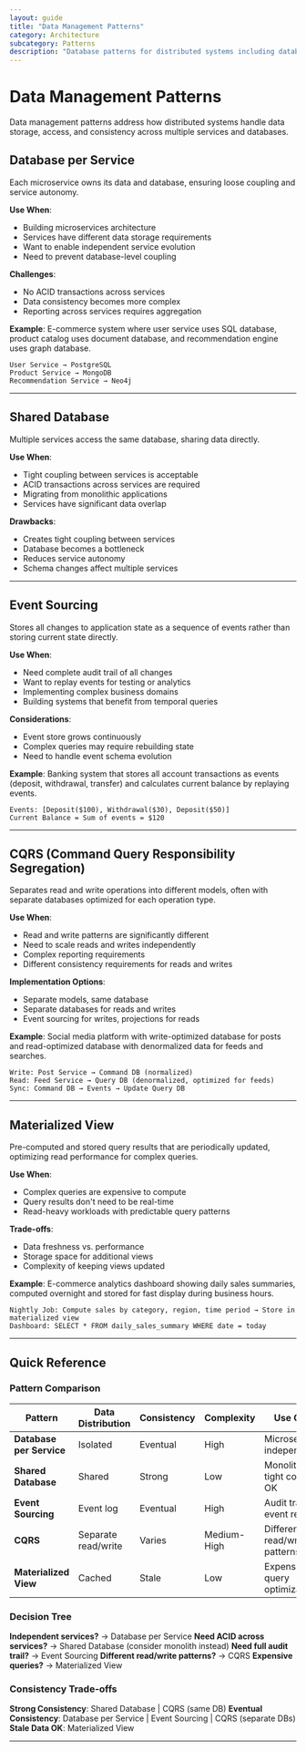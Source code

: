 ```yaml
---
layout: guide
title: "Data Management Patterns"
category: Architecture
subcategory: Patterns
description: "Database patterns for distributed systems including database-per-service, CQRS, event sourcing, saga pattern, and handling data consistency challenges."
---
```


# Data Management Patterns

Data management patterns address how distributed systems handle data storage, access, and consistency across multiple services and databases.

## Database per Service

Each microservice owns its data and database, ensuring loose coupling and service autonomy.

**Use When**:
- Building microservices architecture
- Services have different data storage requirements
- Want to enable independent service evolution
- Need to prevent database-level coupling

**Challenges**:
- No ACID transactions across services
- Data consistency becomes more complex
- Reporting across services requires aggregation

**Example**: E-commerce system where user service uses SQL database, product catalog uses document database, and recommendation engine uses graph database.

```
User Service → PostgreSQL
Product Service → MongoDB
Recommendation Service → Neo4j
```

---

## Shared Database

Multiple services access the same database, sharing data directly.

**Use When**:
- Tight coupling between services is acceptable
- ACID transactions across services are required
- Migrating from monolithic applications
- Services have significant data overlap

**Drawbacks**:
- Creates tight coupling between services
- Database becomes a bottleneck
- Reduces service autonomy
- Schema changes affect multiple services

---

## Event Sourcing

Stores all changes to application state as a sequence of events rather than storing current state directly.

**Use When**:
- Need complete audit trail of all changes
- Want to replay events for testing or analytics
- Implementing complex business domains
- Building systems that benefit from temporal queries

**Considerations**:
- Event store grows continuously
- Complex queries may require rebuilding state
- Need to handle event schema evolution

**Example**: Banking system that stores all account transactions as events (deposit, withdrawal, transfer) and calculates current balance by replaying events.

```
Events: [Deposit($100), Withdrawal($30), Deposit($50)]
Current Balance = Sum of events = $120
```

---

## CQRS (Command Query Responsibility Segregation)

Separates read and write operations into different models, often with separate databases optimized for each operation type.

**Use When**:
- Read and write patterns are significantly different
- Need to scale reads and writes independently
- Complex reporting requirements
- Different consistency requirements for reads and writes

**Implementation Options**:
- Separate models, same database
- Separate databases for reads and writes
- Event sourcing for writes, projections for reads

**Example**: Social media platform with write-optimized database for posts and read-optimized database with denormalized data for feeds and searches.

```
Write: Post Service → Command DB (normalized)
Read: Feed Service → Query DB (denormalized, optimized for feeds)
Sync: Command DB → Events → Update Query DB
```

---

## Materialized View

Pre-computed and stored query results that are periodically updated, optimizing read performance for complex queries.

**Use When**:
- Complex queries are expensive to compute
- Query results don't need to be real-time
- Read-heavy workloads with predictable query patterns

**Trade-offs**:
- Data freshness vs. performance
- Storage space for additional views
- Complexity of keeping views updated

**Example**: E-commerce analytics dashboard showing daily sales summaries, computed overnight and stored for fast display during business hours.

```
Nightly Job: Compute sales by category, region, time period → Store in materialized view
Dashboard: SELECT * FROM daily_sales_summary WHERE date = today
```

---

## Quick Reference

### Pattern Comparison

| Pattern | Data Distribution | Consistency | Complexity | Use Case |
|---------|------------------|-------------|------------|----------|
| **Database per Service** | Isolated | Eventual | High | Microservices independence |
| **Shared Database** | Shared | Strong | Low | Monolith or tight coupling OK |
| **Event Sourcing** | Event log | Eventual | High | Audit trail, event replay |
| **CQRS** | Separate read/write | Varies | Medium-High | Different read/write patterns |
| **Materialized View** | Cached | Stale | Low | Expensive query optimization |

### Decision Tree

**Independent services?** → Database per Service
**Need ACID across services?** → Shared Database (consider monolith instead)
**Need full audit trail?** → Event Sourcing
**Different read/write patterns?** → CQRS
**Expensive queries?** → Materialized View

### Consistency Trade-offs

**Strong Consistency**: Shared Database | CQRS (same DB)
**Eventual Consistency**: Database per Service | Event Sourcing | CQRS (separate DBs)
**Stale Data OK**: Materialized View

---
